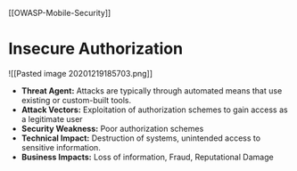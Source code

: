 [[OWASP-Mobile-Security]]

# Insecure Authorization
![[Pasted image 20201219185703.png]]

- **Threat Agent:** Attacks are typically through automated means that use existing or custom-built tools.
- **Attack Vectors:** Exploitation of authorization schemes to gain access as a legitimate user
- **Security Weakness:** Poor authorization schemes
- **Technical Impact:** Destruction of systems, unintended access to sensitive information.
- **Business Impacts:** Loss of information, Fraud, Reputational Damage